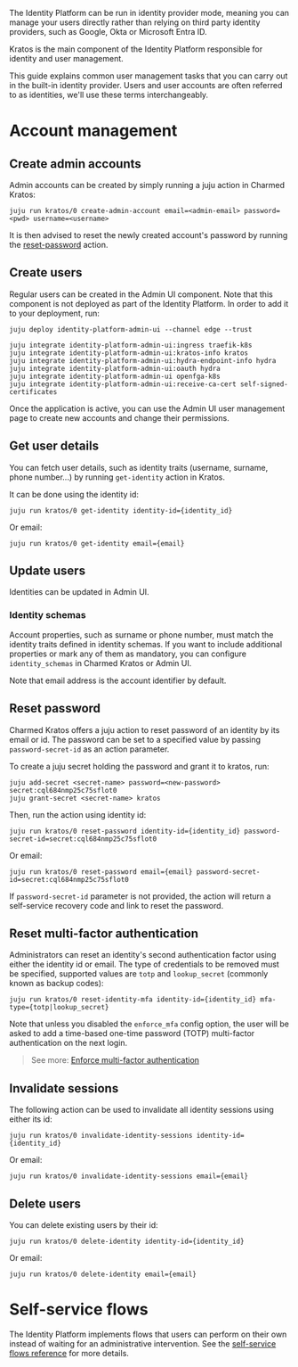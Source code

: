 The Identity Platform can be run in identity provider mode, meaning you can manage your users directly
rather than relying on third party identity providers, such as Google, Okta or Microsoft Entra ID.

Kratos is the main component of the Identity Platform responsible for identity and user management.

This guide explains common user management tasks that you can carry out in the built-in identity provider.
Users and user accounts are often referred to as identities, we'll use these terms interchangeably.

# Account management

## Create admin accounts

Admin accounts can be created by simply running a juju action in Charmed Kratos:

```
juju run kratos/0 create-admin-account email=<admin-email> password=<pwd> username=<username>
```

It is then advised to reset the newly created account's password by running the [reset-password](#reset-password) action.

## Create users

Regular users can be created in the Admin UI component. Note that this component is not deployed as part of the Identity Platform.
In order to add it to your deployment, run:
```
juju deploy identity-platform-admin-ui --channel edge --trust

juju integrate identity-platform-admin-ui:ingress traefik-k8s
juju integrate identity-platform-admin-ui:kratos-info kratos
juju integrate identity-platform-admin-ui:hydra-endpoint-info hydra
juju integrate identity-platform-admin-ui:oauth hydra
juju integrate identity-platform-admin-ui openfga-k8s
juju integrate identity-platform-admin-ui:receive-ca-cert self-signed-certificates
```

Once the application is active, you can use the Admin UI user management page to create new accounts and change their permissions.

## Get user details

You can fetch user details, such as identity traits (username, surname, phone number...) by running `get-identity` action in Kratos.

It can be done using the identity id:

```
juju run kratos/0 get-identity identity-id={identity_id}
```

Or email:

```
juju run kratos/0 get-identity email={email}
```

## Update users

Identities can be updated in Admin UI.

### Identity schemas

Account properties, such as surname or phone number, must match the identity traits defined in identity schemas.
If you want to include additional properties or mark any of them as mandatory, you can configure `identity_schemas`
in Charmed Kratos or Admin UI.

Note that email address is the account identifier by default.

## Reset password

Charmed Kratos offers a juju action to reset password of an identity by its email or id.
The password can be set to a specified value by passing `password-secret-id` as an action parameter.

To create a juju secret holding the password and grant it to kratos, run:

```shell
juju add-secret <secret-name> password=<new-password>
secret:cql684nmp25c75sflot0
juju grant-secret <secret-name> kratos
```

Then, run the action using identity id:

```shell
juju run kratos/0 reset-password identity-id={identity_id} password-secret-id=secret:cql684nmp25c75sflot0
```

Or email:

```shell
juju run kratos/0 reset-password email={email} password-secret-id=secret:cql684nmp25c75sflot0
```

If `password-secret-id` parameter is not provided, the action will return a self-service recovery code and link
to reset the password.

## Reset multi-factor authentication

Administrators can reset an identity's second authentication factor using either the identity id or email.
The type of credentials to be removed must be specified, supported values are `totp` and `lookup_secret` (commonly known as backup codes):

```
juju run kratos/0 reset-identity-mfa identity-id={identity_id} mfa-type={totp|lookup_secret}
```

Note that unless you disabled the `enforce_mfa` config option, the user will be asked
to add a time-based one-time password (TOTP) multi-factor authentication on the next login.

> See more: [Enforce multi-factor authentication](/t/15548)

## Invalidate sessions

The following action can be used to invalidate all identity sessions using either its id:

```
juju run kratos/0 invalidate-identity-sessions identity-id={identity_id}
```

Or email:

```
juju run kratos/0 invalidate-identity-sessions email={email}
```

## Delete users

You can delete existing users by their id:

```
juju run kratos/0 delete-identity identity-id={identity_id}
```

Or email:

```
juju run kratos/0 delete-identity email={email}
```

# Self-service flows
The Identity Platform implements flows that users can perform on their own instead of waiting for an administrative intervention.
See the [self-service flows reference](/t/15549) for more details.
